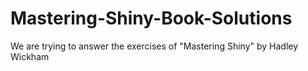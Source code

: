 # Mastering-Shiny-Book-Solutions
We are trying to answer the exercises of "Mastering Shiny" by Hadley Wickham 

